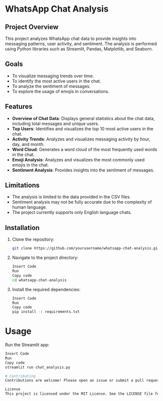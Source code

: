 # WhatsApp Chat Analysis

## Project Overview

This project analyzes WhatsApp chat data to provide insights into messaging patterns, user activity, and sentiment. The analysis is performed using Python libraries such as Streamlit, Pandas, Matplotlib, and Seaborn.

## Goals

- To visualize messaging trends over time.
- To identify the most active users in the chat.
- To analyze the sentiment of messages.
- To explore the usage of emojis in conversations.

## Features

- **Overview of Chat Data**: Displays general statistics about the chat data, including total messages and unique users.
- **Top Users**: Identifies and visualizes the top 10 most active users in the chat.
- **Activity Trends**: Analyzes and visualizes messaging activity by hour, day, and month.
- **Word Cloud**: Generates a word cloud of the most frequently used words in the chat.
- **Emoji Analysis**: Analyzes and visualizes the most commonly used emojis in the chat.
- **Sentiment Analysis**: Provides insights into the sentiment of messages.

## Limitations

- The analysis is limited to the data provided in the CSV files.
- Sentiment analysis may not be fully accurate due to the complexity of human language.
- The project currently supports only English language chats.

## Installation

1. Clone the repository:
   ```bash
   git clone https://github.com/yourusername/whatsapp-chat-analysis.git
2. Navigate to the project directory:
   ```bash
   Insert Code
   Run
   Copy code
   cd whatsapp-chat-analysis
3. Install the required dependencies:
   ```bash
   Insert Code
   Run
   Copy code
   pip install -r requirements.txt
# Usage
Run the Streamlit app:
   ```bash
   Insert Code
   Run
   Copy code
   streamlit run chat_analysis.py
   
# Contributing
Contributions are welcome! Please open an issue or submit a pull request for any improvements or features you would like to add.

License
This project is licensed under the MIT License. See the LICENSE file for more details.